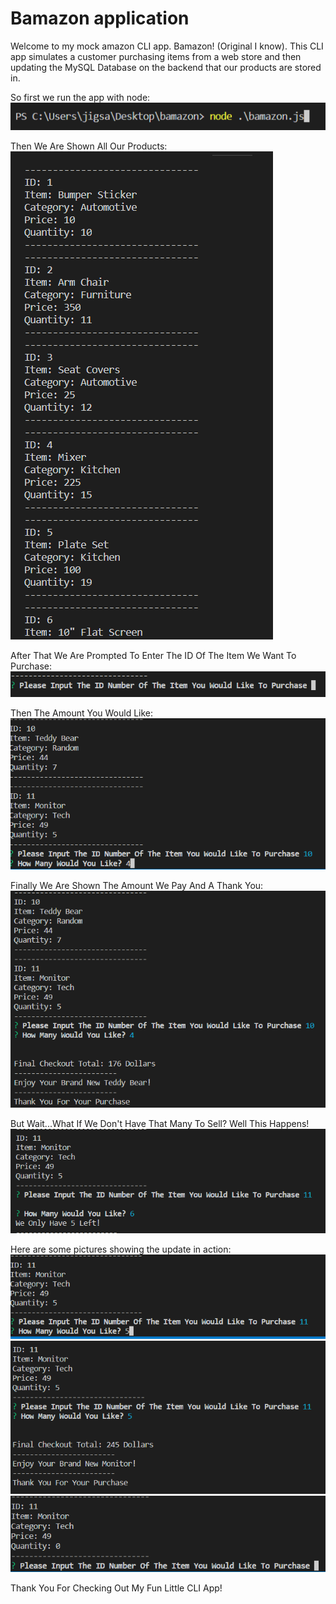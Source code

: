 # Bamazon application

Welcome to my mock amazon CLI app. Bamazon! (Original I know). This CLI app simulates a customer purchasing items from a web store and then updating the MySQL Database on the backend that our products are stored in. 

So first we run the app with node:</br>
![command line](screenshots/nodecapture.PNG)

Then We Are Shown All Our Products:</br>
![items list](screenshots/Capture.PNG)

After That We Are Prompted To Enter The ID Of The Item We Want To Purchase:</br>
![enterID](screenshots/idcapture.PNG)

Then The Amount You Would Like:</br>
![quantity](screenshots/idquantitycapture.PNG)

Finally We Are Shown The Amount We Pay And A Thank You:
![purchased](screenshots/purchasecapture.PNG)

But Wait...What If We Don't Have That Many To Sell? Well This Happens!
![not enough](screenshots/notenough.PNG)

Here are some pictures showing the update in action:</br>
![pic](screenshots/proof.PNG)
![pic](screenshots/proof2.PNG)
![pic](screenshots/proof3.PNG)

Thank You For Checking Out My Fun Little CLI App!









